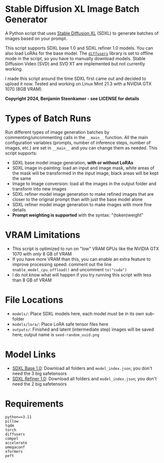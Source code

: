 # Stable Diffusion XL Image Batch Generator
A Python script that uses [Stable Diffusion XL](https://stability.ai/stable-image) (SDXL) to generate batches of images based on your prompt.

This script supports SDXL base 1.0 and SDXL refiner 1.0 models. You can also load LoRAs for the base model.
The [`diffusers`](https://github.com/huggingface/diffusers) library is set to offline mode in the script, so you have to manually download models.
Stable Diffusion Video (SVD) and SVD XT are implemented but not currently working.

I made this script around the time SDXL first came out and decided to upload it now. Tested and working on Linux Mint 21.3 with a NVIDIA GTX 1070 (8GB VRAM). 

**Copyright 2024, Benjamin Steenkamer - see LICENSE for details**

# Types of Batch Runs
Run different types of image generation batches by commenting/uncommenting calls in the `__main__` function.
All the main configuration variables (prompts, number of inference steps, number of images, etc.) are set in `__main__` and you can change them as needed.
This script supports:
- SDXL base model image generation, **with or without LoRAs**
- SDXL image in-painting: load an input and image mask, white areas of the mask will be transformed in the input image, black areas will be kept the same
- Image to Image conversion: load all the images in the output folder and transform into new images
- SDXL refiner model image generation to make refined images that are closer to the original prompt than with just the base model alone
- SDXL refiner model image generation to make images with more fine details
- **Prompt weighting is supported** with the syntax: "(token)weight"

# VRAM Limitations
- This script is optimized to run on "low" VRAM GPUs like the NVIDIA GTX 1070 with *only* 8 GB of VRAM
- If you have more VRAM than this, you can enable an extra feature to improve processing speed: comment out the line `enable_model_cpu_offload()` and uncomment `to("cuda")`
- I do not know what will happen if you try running this script with less than 8 GB of VRAM

# File Locations
- `models/`: Place SDXL models here, each model must be in its own sub-folder
- `models/lora/`: Place LoRA safe tensor files here
- `outputs/`: Finished and latent (intermediate step) images will be saved here; output name is `seed-random_uuid.png`

# Model Links
- [SDXL Base 1.0](https://huggingface.co/stabilityai/stable-diffusion-xl-base-1.0/tree/main): Download all folders and `model_index.json`; you don't need the 3 big safetensors
- [SDXL Refiner 1.0](https://huggingface.co/stabilityai/stable-diffusion-xl-refiner-1.0/tree/main): Download all folders and `model_index.json`; you don't need the 2 big safetensors

# Requirements
```
python==3.11
pillow
tqdm
torch
diffusers
compel
accelerate
omegaconf
xformers
peft
```
